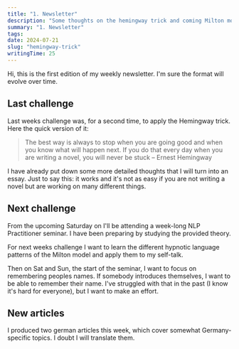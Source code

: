 ```yaml
---
title: "1. Newsletter"
description: "Some thoughts on the hemingway trick and coming Milton model challenge."
summary: "1. Newsletter"
tags:
date: 2024-07-21
slug: "hemingway-trick"
writingTime: 25
---
```


Hi, this is the first edition of my weekly newsletter.
I'm sure the format will evolve over time.

## Last challenge

Last weeks challenge was, for a second time, to apply the Hemingway trick.
Here the quick version of it:

> The best way is always to stop when you are going good and when you know
what will happen next. If you do that every day when you are writing a
novel, you will never be stuck – Ernest Hemingway

I have already put down some more detailed thoughts that I will turn into an
essay.
Just to say this: it works and it's not as easy if you are not writing a
novel but are working on many different things.

## Next challenge

From the upcoming Saturday on I'll be attending a week-long NLP Practitioner
seminar.
I have been preparing by studying the provided theory.

For next weeks challenge I want to learn the different hypnotic language
patterns of the Milton model and apply them to my self-talk.

Then on Sat and Sun, the start of the seminar, I want to focus on
remembering peoples names.
If somebody introduces themselves, I want to be able to remember their name.
I've struggled with that in the past (I know it's hard for everyone), but I
want to make an effort.

## New articles

I produced two german articles this week, which cover somewhat
Germany-specific topics. I doubt I will translate them.
